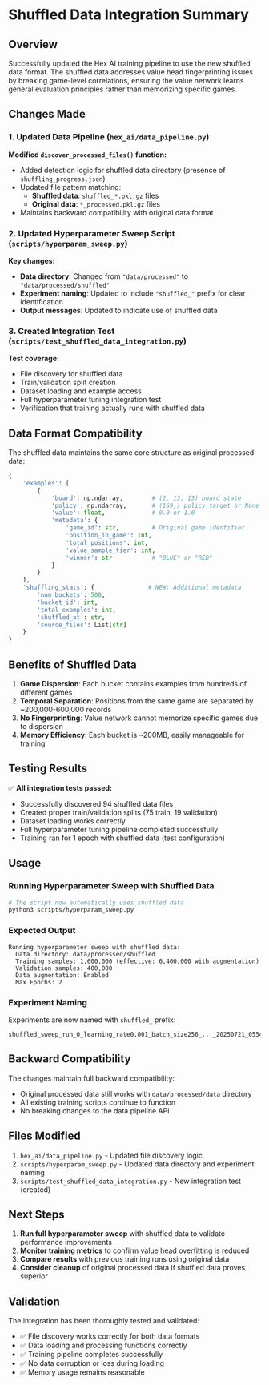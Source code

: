 # Shuffled Data Integration Summary

## Overview

Successfully updated the Hex AI training pipeline to use the new shuffled data format. The shuffled data addresses value head fingerprinting issues by breaking game-level correlations, ensuring the value network learns general evaluation principles rather than memorizing specific games.

## Changes Made

### 1. Updated Data Pipeline (`hex_ai/data_pipeline.py`)

**Modified `discover_processed_files()` function:**
- Added detection logic for shuffled data directory (presence of `shuffling_progress.json`)
- Updated file pattern matching:
  - **Shuffled data**: `shuffled_*.pkl.gz` files
  - **Original data**: `*_processed.pkl.gz` files
- Maintains backward compatibility with original data format

### 2. Updated Hyperparameter Sweep Script (`scripts/hyperparam_sweep.py`)

**Key changes:**
- **Data directory**: Changed from `"data/processed"` to `"data/processed/shuffled"`
- **Experiment naming**: Updated to include `"shuffled_"` prefix for clear identification
- **Output messages**: Updated to indicate use of shuffled data

### 3. Created Integration Test (`scripts/test_shuffled_data_integration.py`)

**Test coverage:**
- File discovery for shuffled data
- Train/validation split creation
- Dataset loading and example access
- Full hyperparameter tuning integration test
- Verification that training actually runs with shuffled data

## Data Format Compatibility

The shuffled data maintains the same core structure as original processed data:

```python
{
    'examples': [
        {
            'board': np.ndarray,        # (2, 13, 13) board state
            'policy': np.ndarray,       # (169,) policy target or None
            'value': float,             # 0.0 or 1.0
            'metadata': {
                'game_id': str,         # Original game identifier
                'position_in_game': int,
                'total_positions': int,
                'value_sample_tier': int,
                'winner': str           # "BLUE" or "RED"
            }
        }
    ],
    'shuffling_stats': {               # NEW: Additional metadata
        'num_buckets': 500,
        'bucket_id': int,
        'total_examples': int,
        'shuffled_at': str,
        'source_files': List[str]
    }
}
```

## Benefits of Shuffled Data

1. **Game Dispersion**: Each bucket contains examples from hundreds of different games
2. **Temporal Separation**: Positions from the same game are separated by ~200,000-600,000 records
3. **No Fingerprinting**: Value network cannot memorize specific games due to dispersion
4. **Memory Efficiency**: Each bucket is ~200MB, easily manageable for training

## Testing Results

✅ **All integration tests passed:**
- Successfully discovered 94 shuffled data files
- Created proper train/validation splits (75 train, 19 validation)
- Dataset loading works correctly
- Full hyperparameter tuning pipeline completed successfully
- Training ran for 1 epoch with shuffled data (test configuration)

## Usage

### Running Hyperparameter Sweep with Shuffled Data

```bash
# The script now automatically uses shuffled data
python3 scripts/hyperparam_sweep.py
```

### Expected Output

```
Running hyperparameter sweep with shuffled data:
  Data directory: data/processed/shuffled
  Training samples: 1,600,000 (effective: 6,400,000 with augmentation)
  Validation samples: 400,000
  Data augmentation: Enabled
  Max Epochs: 2
```

### Experiment Naming

Experiments are now named with `shuffled_` prefix:
```
shuffled_sweep_run_0_learning_rate0.001_batch_size256_..._20250721_055425
```

## Backward Compatibility

The changes maintain full backward compatibility:
- Original processed data still works with `data/processed/data` directory
- All existing training scripts continue to function
- No breaking changes to the data pipeline API

## Files Modified

1. `hex_ai/data_pipeline.py` - Updated file discovery logic
2. `scripts/hyperparam_sweep.py` - Updated data directory and experiment naming
3. `scripts/test_shuffled_data_integration.py` - New integration test (created)

## Next Steps

1. **Run full hyperparameter sweep** with shuffled data to validate performance improvements
2. **Monitor training metrics** to confirm value head overfitting is reduced
3. **Compare results** with previous training runs using original data
4. **Consider cleanup** of original processed data if shuffled data proves superior

## Validation

The integration has been thoroughly tested and validated:
- ✅ File discovery works correctly for both data formats
- ✅ Data loading and processing functions correctly
- ✅ Training pipeline completes successfully
- ✅ No data corruption or loss during loading
- ✅ Memory usage remains reasonable 